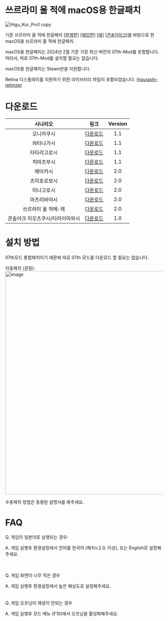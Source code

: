 # 쓰르라미 울 적에 macOS용 한글패치
![Higu_Kor_Pro1 copy](https://github.com/s485lee/Higurashi_Korean_Mac/assets/155126361/fd296659-d00e-46b6-91d2-07773c39f01a)<br /> 

기존 쓰르라미 울 적에 한글패치 [[문제편]](https://gall.dcinside.com/mgallery/board/view/?id=higurashi&no=7077) [[해답편]](https://gall.dcinside.com/mgallery/board/view/?id=higurashi&no=11567) [[례]](https://gall.dcinside.com/m/higurashi/521638) [[콘솔]](https://gall.dcinside.com/mgallery/board/view/?id=higurashi&no=215292)[[아크]](https://gall.dcinside.com/mgallery/board/view/?id=higurashi&no=567828)를 바탕으로 한 macOS용 쓰르라미 울 적에 한글패치.<br /> 

macOS용 한글패치는 2024년 2월 기준 가장 최신 버전의 07th-Mod를 포함합니다. 따라서, 따로 07th-Mod를 설치할 필요는 없습니다.<br />

macOS용 한글패치는 Steam판을 지원합니다.<br />

Retina 디스플레이를 지원하기 위한 라이브러리 파일이 포함되었습니다. [higurashi-retinizer](https://github.com/TellowKrinkle/higurashi-retinaizer)<br />

# 다운로드
| 시나리오  | 링크 | Version |
| :---:  | :---:  | :---:  |
| 오니카쿠시  | [다운로드](https://mega.nz/file/rNAkSZyI#KEhlxdtfhdCLpxrvoAjYXyQh0miArLrjpat7fntCVtM)  | 1.1  |
| 와타나가시 | [다운로드](https://mega.nz/file/HVIgnYTR#Cxaed5ZXK4HreMD6XIVe4KGLkTxgxmXmVSh53IderHU)  | 1.1  |
| 타타리고로시  | [다운로드](https://mega.nz/file/PIgRwaQb#LeFWQxIT99qUca7hZyPbRSKx1WGmvJ9MCulzsK68qws)  | 1.1  |
| 히마츠부시  | [다운로드](https://mega.nz/file/SExnWARR#pyRELkgNHM4XOxkvu5C40FuFSVNyn_lUY49s-LzdNGU)  | 1.1  |
| 메아카시  | [다운로드](https://mega.nz/file/zMA0BQIb#0jKfUbKqe9nfdMMVBZ045KmDGEGItk_s2KGvi2_dBis)  | 2.0  |
| 츠미호로보시  | [다운로드](https://mega.nz/file/CMIyBKLa#QsNIT023V_BkmSi0sWFVTP3rPZf5vRon52vlhc_e1Fk)  | 2.0  |
| 미나고로시  | [다운로드](https://mega.nz/file/KUoSBA5J#F8JYqciLOohU6UI9N4XHrxMjDnt5JBNPGZGQ9qy0WY8)  | 2.0  |
| 마츠리바야시  | [다운로드](https://mega.nz/file/2BAhUbII#HPAILJ1yURLb4eCWnxNcQP25JyuLCcec5cyOyQ1WzCI)  | 2.0  |
| 쓰르라미 울 적에: 례  | [다운로드](https://mega.nz/file/eF5FjRbS#WM69Km8eJ-ISlOp5jbRNLOZorQzc8gX5v_fBQ-1hOHQ)  | 2.0  |
| 콘솔아크 미오츠쿠시/타라이마와시  | [다운로드](https://github.com/s485lee/Miot_Omot_Korean/releases/tag/Release)  | 1.0  |


# 설치 방법
07th모드 통합패치이기 때문에 따로 07th 모드를 다운로드 할 필요는 없습니다. <br />

자동패치 (권장):<br /> 
<img width="712" alt="image" src="https://github.com/s485lee/Higurashi_Korean_Mac/assets/155126361/4c933404-6fea-44db-a629-b528e73077ff"><br /> 

수동패치 방법은 동봉된 설명서를 봐주세요.

# FAQ
Q. 게임이 일본어로 실행되는 경우:<br />

A. 게임 실행후 환경설정에서 언어를 한국어 (패치v.2.0. 이상), 또는 English로 설정해주세요.<br />

<br />
<br />
Q. 게임 화면이 너무 작은 경우<br />

A. 게임 실행후 환경설정에서 높은 해상도로 설정해주세요.<br />
<br />
<br />
Q. 게임 오프닝이 재생이 안되는 경우<br />

A. 게임 실행후 모드 메뉴 (F10)에서 오프닝을 활성화해주세요.<br />


